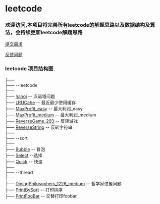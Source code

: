 # leetcode

### 欢迎访问,本项目将完善所有leetcode的解题思路以及数据结构及算法，会持续更新leetcode解题思路

[提交需求](https://github.com/lixinglin213/leetcode/issues)  

[反馈问题](https://github.com/lixinglin213/leetcode/issues) 
 


### leetcode 项目结构图


├──  
├── --leetcode   
├──   
├── [hanoi](https://github.com/lixinglin213/leetcode/blob/master/algorithm/src/leetcode/Hanoi.java) -- 汉诺塔问题  
├── [LRUCahe](https://github.com/lixinglin213/leetcode/blob/master/algorithm/src/leetcode/LRUCache.java) -- 最近最少使用缓存  
├── [MaxProfit_easy](https://github.com/lixinglin213/leetcode/blob/master/algorithm/src/leetcode/MaxProfit_easy.java) -- 最大利润_easy  
├── [MaxProfit_medium](https://github.com/lixinglin213/leetcode/blob/master/algorithm/src/leetcode/MaxProfit_medium.java) -- 最大利润_medium  
├── [ReverseGame_293](https://github.com/lixinglin213/leetcode/blob/master/algorithm/src/leetcode/ReverseGame_293.java) -- 反转游戏  
├── [ReverseString](https://github.com/lixinglin213/leetcode/blob/master/algorithm/src/leetcode/ReverseString.java) -- 反转字符串    
├──   
├── --sort    
├──   
├── [Bubble](https://github.com/lixinglin213/leetcode/blob/master/algorithm/src/sort/Bubble.java) -- 冒泡  
├── [Select](https://github.com/lixinglin213/leetcode/blob/master/algorithm/src/sort/Select.java) --选择    
├── [Quick](https://github.com/lixinglin213/leetcode/blob/master/algorithm/src/sort/Quick.java) -- 快速  
├──   
├── --thread  
├──   
├── [DiningPhilosophers_1226_medium](https://github.com/lixinglin213/leetcode/blob/master/algorithm/src/thread/DiningPhilosophers_1226_medium.java) -- 哲学家进餐问题  
├── [PrintBySort](https://github.com/lixinglin213/leetcode/blob/master/algorithm/src/thread/PrintBySort_1114_easy.java) -- 打印排序  
├── [PrintFooBar](https://github.com/lixinglin213/leetcode/blob/master/algorithm/src/thread/PrintFooBar_1115_medium.java) -- 交替打印foobar  
